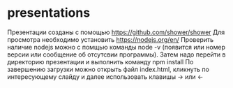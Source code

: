 # presentations
Презентации созданы с помощью https://github.com/shower/shower
Для просмотра необходимо установить https://nodejs.org/en/
Проверить наличие nodejs можно с помщью команды node -v (появится или номер версии или сообщение об отсутсвии программы).
Затем надо перейти в директорию презентации и выполнить команду
npm install
По завершению загрузки можно открыть файл index.html, кликнуть по интересующему слайду и далее использовать клавишы -> или <-
